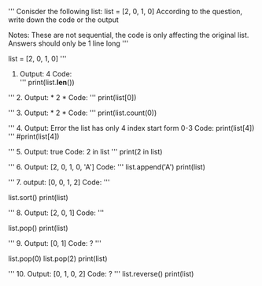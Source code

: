 '''
Conisder the following list: list = [2, 0, 1, 0] According to the question, write down the code or the output

Notes: These are not sequential, the code is only affecting the original list. Answers should only be 1 line long
'''

list = [2, 0, 1, 0]
'''
1. Output: 4
Code:   
'''
print(list.__len__())

'''
 2. Output: * 2 *
Code:
'''
print(list[0])

'''
3. Output: * 2 *
Code: 
'''
print(list.count(0))

''' 
4. Output: Error the list has only 4 index start form 0-3 
Code: print(list[4])
'''
#print(list[4])

'''
5. Output: true
Code: 2 in list
'''
print(2 in list)

'''
6. Output: [2, 0, 1, 0, 'A']
Code: 
'''
list.append('A')
print(list)

'''
7. output: [0, 0, 1, 2]
Code: 
'''

list.sort()
print(list)

'''
8. Output: [2, 0, 1]
Code: 
'''

list.pop()
print(list)

'''
9. Output: [0, 1]
Code: ?
'''

list.pop(0)
list.pop(2)
print(list)

'''
10. Output: [0, 1, 0, 2]
Code: ?
'''
list.reverse()
print(list)
